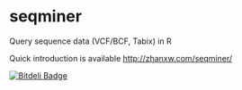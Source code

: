 seqminer
========

Query sequence data (VCF/BCF, Tabix) in R

Quick introduction is available http://zhanxw.com/seqminer/


[![Bitdeli Badge](https://d2weczhvl823v0.cloudfront.net/zhanxw/seqminer/trend.png)](https://bitdeli.com/free "Bitdeli Badge")

